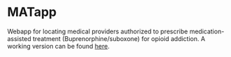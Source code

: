 # MATapp

Webapp for locating medical providers authorized to prescribe medication-assisted treatment (Buprenorphine/suboxone) for opioid addiction. A working version can be found [here](https://dbowden.shinyapps.io/MATapp/).